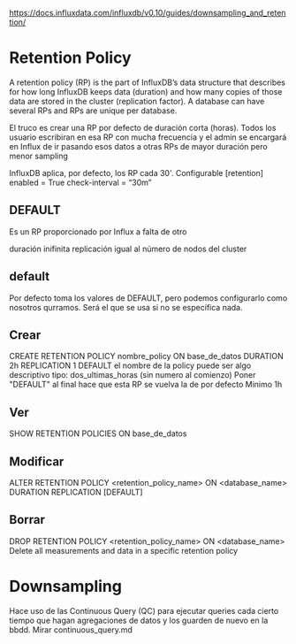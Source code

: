 https://docs.influxdata.com/influxdb/v0.10/guides/downsampling_and_retention/

# Retention Policy
A retention policy (RP) is the part of InfluxDB’s data structure that describes for how long InfluxDB keeps data (duration) and how many copies of those data are stored in the cluster (replication factor). A database can have several RPs and RPs are unique per database.

El truco es crear una RP por defecto de duración corta (horas).
Todos los usuario escribiran en esa RP con mucha frecuencia y el admin se encargará en Influx de ir pasando esos datos a otras RPs de mayor duración pero menor sampling

InfluxDB aplica, por defecto, los RP cada 30'. Configurable
[retention]
  enabled = True
  check-interval = “30m”

## DEFAULT
Es un RP proporcionado por Influx a falta de otro

duración inifinita
replicación igual al número de nodos del cluster

## default
Por defecto toma los valores de DEFAULT, pero podemos configurarlo como nosotros qurramos.
Será el que se usa si no se especifica nada.

## Crear
CREATE RETENTION POLICY nombre_policy ON base_de_datos DURATION 2h REPLICATION 1 DEFAULT
  el nombre de la policy puede ser algo descriptivo tipo: dos_ultimas_horas (sin numero al comienzo)
  Poner "DEFAULT" al final hace que esta RP se vuelva la de por defecto
  Minimo 1h

## Ver
SHOW RETENTION POLICIES ON base_de_datos

## Modificar
ALTER RETENTION POLICY <retention_policy_name> ON <database_name> DURATION <duration> REPLICATION <n> [DEFAULT]

## Borrar
DROP RETENTION POLICY <retention_policy_name> ON <database_name>
  Delete all measurements and data in a specific retention policy


# Downsampling
Hace uso de las Continuous Query (QC) para ejecutar queries cada cierto tiempo que hagan agregaciones de datos y los guarden de nuevo en la bbdd.
Mirar continuous_query.md

